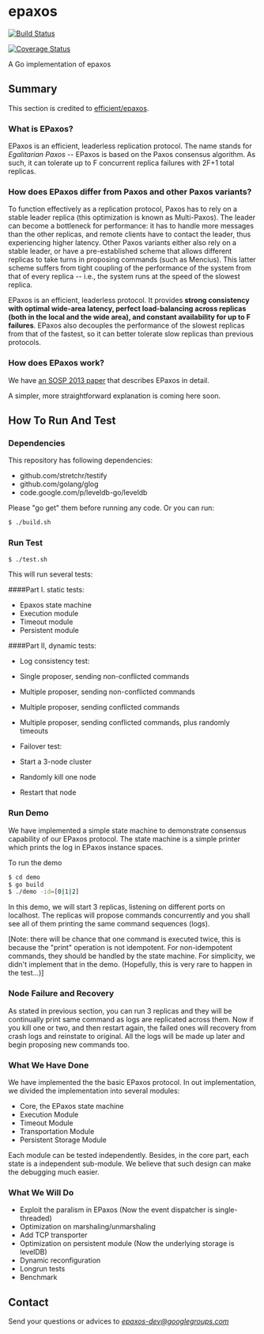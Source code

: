 epaxos
======
[![Build Status](https://drone.io/github.com/go-distributed/epaxos/status.png)](https://drone.io/github.com/go-distributed/epaxos/latest)

[![Coverage Status](https://coveralls.io/repos/go-distributed/epaxos/badge.png?branch=master)](https://coveralls.io/r/go-distributed/epaxos?branch=master)

A Go implementation of epaxos

Summary
------
This section is credited to [efficient/epaxos](https://github.com/efficient/epaxos).

### What is EPaxos?


EPaxos is an efficient, leaderless replication protocol. The name stands for *Egalitarian Paxos* -- EPaxos is based
on the Paxos consensus algorithm. As such, it can tolerate up to F concurrent replica failures with 2F+1 total replicas.

### How does EPaxos differ from Paxos and other Paxos variants?

To function effectively as a replication protocol, Paxos has to rely on a stable leader replica (this optimization is known as Multi-Paxos). The leader can become a bottleneck for performance: it has to handle more messages than the other replicas, and remote clients have to contact the leader, thus experiencing higher latency. Other Paxos variants either also rely on a stable leader, or have a pre-established scheme that allows different replicas to take turns in proposing commands (such as Mencius). This latter scheme
suffers from tight coupling of the performance of the system from that of every replica -- i.e., the system runs at the speed of the slowest replica.

EPaxos is an efficient, leaderless protocol. It provides **strong consistency with optimal wide-area latency, perfect load-balancing across replicas (both in the local and the wide area), and constant availability for up to F failures**. EPaxos also decouples the performance of the slowest replicas from that of the fastest, so it can better tolerate slow replicas than previous protocols.

### How does EPaxos work?

We have [an SOSP 2013 paper](http://dl.acm.org/ft_gateway.cfm?id=2517350&ftid=1403953&dwn=1) that describes EPaxos in detail.

A simpler, more straightforward explanation is coming here soon.


How To Run And Test
------

### Dependencies

This repository has following dependencies:

* github.com/stretchr/testify
* github.com/golang/glog
* code.google.com/p/leveldb-go/leveldb

Please "go get" them before running any code. Or you can run:

```bash
$ ./build.sh
```

### Run Test

```bash
$ ./test.sh
```
This will run several tests:

####Part I. static tests:

* Epaxos state machine
* Execution module
* Timeout module
* Persistent module

####Part II, dynamic tests:
* Log consistency test:
 * Single proposer, sending non-conflicted commands
 * Multiple proposer, sending non-conflicted commands
 * Multiple proposer, sending conflicted commands
 * Multiple proposer, sending conflicted commands, plus randomly timeouts


* Failover test:
 * Start a 3-node cluster
 * Randomly kill one node
 * Restart that node
 

### Run Demo

We have implemented a simple state machine to demonstrate consensus capability of our EPaxos
protocol. The state machine is a simple printer which prints the log in EPaxos instance spaces.

To run the demo

```bash
$ cd demo
$ go build
$ ./demo -id=[0|1|2]
```

In this demo, we will start 3 replicas, listening on different ports on localhost.
The replicas will propose commands concurrently and you shall see all of them printing
the same command sequences (logs).

[Note: there will be chance that one command is executed twice, this is because the "print" operation is not idempotent. For non-idempotent commands, they should be handled by the state machine. For simplicity, we didn't implement that in the demo. (Hopefully, this is very rare to happen in the test...)]

### Node Failure and Recovery

As stated in previous section, you can run 3 replicas and they will be continually print
same command as logs are replicated across them. Now if you kill one or two, and then restart
again, the failed ones will recovery from crash logs and reinstate to original. All the logs
will be made up later and begin proposing new commands too.


### What We Have Done

We have implemented the the basic EPaxos protocol. In out implementation, we divided the implementation into several modules:

* Core, the EPaxos state machine
* Execution Module
* Timeout Module
* Transportation Module
* Persistent Storage Module

Each module can be tested independently. Besides, in the core part, each state is a independent sub-module. We believe that such design can make the debugging much easier.

### What We Will Do

* Exploit the paralism in EPaxos (Now the event dispatcher is single-threaded)
* Optimization on marshaling/unmarshaling
* Add TCP transporter
* Optimization on persistent module (Now the underlying storage is levelDB)
* Dynamic reconfiguration
* Longrun tests
* Benchmark

Contact
------
Send your questions or advices to *epaxos-dev@googlegroups.com*
